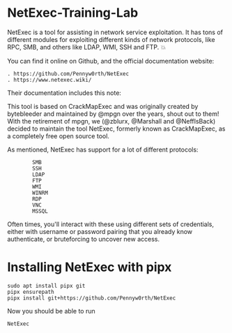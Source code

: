 # NetExec-Training-Lab


NetExec is a tool for assisting in network service exploitation. It has tons of different modules for exploiting different kinds of network protocols, like RPC, SMB, and others like LDAP, WMI, SSH and FTP. 💥


You can find it online on Github, and the official documentation website:

    . https://github.com/Pennyw0rth/NetExec
    . https://www.netexec.wiki/

Their documentation includes this note:


This tool is based on CrackMapExec and was originally created by bytebleeder and maintained by @mpgn over the years, shout out to them! With the retirement of mpgn, we (@zblurx, @Marshall and @NeffIsBack) decided to maintain the tool NetExec, formerly known as CrackMapExec, as a completely free open source tool.

As mentioned, NetExec has support for a lot of different protocols:

            SMB
            SSH
            LDAP
            FTP
            WMI
            WINRM
            RDP
            VNC
            MSSQL

Often times, you'll interact with these using different sets of credentials, either with username or password pairing that you already know authenticate, or bruteforcing to uncover new access.

# Installing NetExec with pipx

    sudo apt install pipx git
    pipx ensurepath
    pipx install git+https://github.com/Pennyw0rth/NetExec


Now you should be able to run

    NetExec